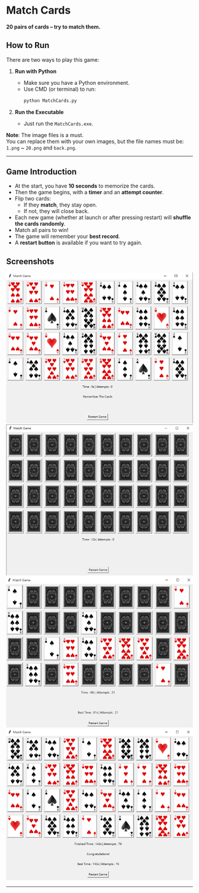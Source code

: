 # Match Cards

**20 pairs of cards – try to match them.**

## How to Run

There are two ways to play this game:

1. **Run with Python**
   - Make sure you have a Python environment.
   - Use CMD (or terminal) to run:
     ```bash
     python MatchCards.py
     ```

2. **Run the Executable**
   - Just run the `MatchCards.exe`.

**Note**: The image files is a must.  
You can replace them with your own images, but the file names must be:
`1.png` ~ `20.png` and `back.png`.

---

## Game Introduction

- At the start, you have **10 seconds** to memorize the cards.
- Then the game begins, with a **timer** and an **attempt counter**.
- Flip two cards:
  - If they **match**, they stay open.
  - If not, they will close back.
- Each new game (whether at launch or after pressing restart) will **shuffle the cards randomly**.
- Match all pairs to win! 
- The game will remember your **best record**.
- A **restart button** is available if you want to try again.

## Screenshots
![Prepare](screenshots/prepare.png)
![Start](screenshots/start.png)
![Playing](screenshots/playing.png)
![Finished](screenshots/finished.png)

---
